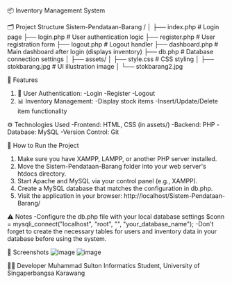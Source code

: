 📦 Inventory Management System

🗂 Project Structure
Sistem-Pendataan-Barang
/
│
├── index.php           # Login page
├── login.php           # User authentication logic
├── register.php        # User registration form
├── logout.php          # Logout handler
├── dashboard.php       # Main dashboard after login (displays inventory)
├── db.php              # Database connection settings
│
├── assets/
│   ├── style.css       # CSS styling
│   ├── stokbarang.jpg  # UI illustration image
│   └── stokbarang2.jpg

🔑 Features
1. 🧾 User Authentication:
   -Login
   -Register
   -Logout
2. 📊 Inventory Management:
   -Display stock items
   -Insert/Update/Delete item functionality

⚙️ Technologies Used
-Frontend: HTML, CSS (in assets/)
-Backend: PHP
-Database: MySQL
-Version Control: Git

🚀 How to Run the Project
1. Make sure you have XAMPP, LAMPP, or another PHP server installed.
2. Move the Sistem-Pendataan-Barang folder into your web server's htdocs directory.
3. Start Apache and MySQL via your control panel (e.g., XAMPP).
4. Create a MySQL database that matches the configuration in db.php.
5. Visit the application in your browser:
   http://localhost/Sistem-Pendataan-Barang/

⚠️ Notes
-Configure the db.php file with your local database settings
 $conn = mysqli_connect("localhost", "root", "", "your_database_name");
-Don’t forget to create the necessary tables for users and inventory data in your database before using the system.

📸 Screenshots
![image](https://github.com/user-attachments/assets/21181a8b-0ce7-438e-9532-bf4c6062aa91)
![image](https://github.com/user-attachments/assets/2638a41b-042f-49fe-ac90-5d452d8da57a)

👨‍💻 Developer
Muhammad Sulton
Informatics Student, University of Singaperbangsa Karawang


